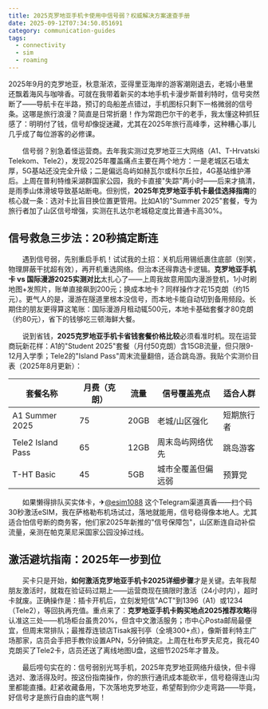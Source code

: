 ```yaml
---
title: 2025克罗地亚手机卡使用中信号弱？权威解决方案速查手册
date: 2025-09-12T07:34:50.851691
category: communication-guides
tags:
  - connectivity
  - sim
  - roaming
---
```


2025年9月的克罗地亚，秋意渐浓，亚得里亚海岸的游客潮刚退去，老城小巷里还飘着海风与咖啡香。可就在我带着新买的本地手机卡漫步斯普利特时，信号突然断了——导航卡在半路，预订的岛船差点错过，手机图标只剩下一格微弱的信号条。这哪是旅行浪漫？简直是日常折磨！作为常跑巴尔干的老手，我太懂这种抓狂感了：明明付了钱，信号却像捉迷藏，尤其在2025年旅行高峰季，这种糟心事儿几乎成了每位游客的必修课。

　　信号弱？别急着怪运营商。去年我实测过克罗地亚三大网络（A1、T-Hrvatski Telekom、Tele2），发现2025年覆盖痛点主要在两个地方：一是老城区石墙太厚，5G基站还没完全升级；二是偏远岛屿如赫瓦尔或科尔丘拉，4G基站维护滞后。上周在普利特维采湖群国家公园，我的卡直接"失踪"两小时——后来才搞清，是雨季山体滑坡导致基站断电。但别慌，**2025年克罗地亚手机卡最佳选择指南**的核心就一条：选对卡比盲目换位置更管用。比如A1的"Summer 2025"套餐，专为旅行者加了山区信号增强，实测在扎达尔老城稳定度比普通卡高30%。

## 信号救急三步法：20秒搞定断连

　　遇到信号弱，先别重启手机！试试我的土招：关机后用锡纸裹住底部（别笑，物理屏蔽干扰超有效），再开机重选网络。但治本还得靠选卡逻辑。**克罗地亚手机卡 vs 国际漫游2025实测对比**太扎心了——上周我故意用国内漫游登机，1小时刷地图+发照片，账单直接飙到200元；换成本地卡？同样操作才花15克朗（约15元）。更气人的是，漫游在隧道里根本没信号，而本地卡能自动切到备用频段。长期住的朋友更得算这笔账：国际漫游月租动辄500元，本地卡基础套餐才80克朗（约80元），省下的钱够吃三顿海鲜大餐。

　　说到省钱，**2025克罗地亚手机卡省钱套餐价格比较**必须看准时机。现在运营商玩新花样：A1的"Student 2025"套餐（月付50克朗）含15GB流量，但只限9-12月入学季；Tele2的"Island Pass"周末流量翻倍，适合跳岛游。我贴个实测价目表（2025年8月更新）：

| 套餐名称         | 月费（克朗） | 流量    | 信号覆盖亮点               | 适合人群         |
|------------------|--------------|---------|---------------------------|------------------|
| A1 Summer 2025   | 75           | 20GB    | 老城/山区强化              | 短期旅行者       |
| Tele2 Island Pass| 65           | 12GB    | 周末岛屿网络优先           | 跳岛游客         |
| T-HT Basic       | 45           | 5GB     | 城市全覆盖但偏远弱         | 预算党           |

　　如果懒得排队买实体卡，✈[@esim1088](https://t.me/s/esim1088) 这个Telegram渠道真香——扫个码30秒激活eSIM，我在萨格勒布机场试过，落地就能用，信号稳得像本地人。尤其适合怕信号断的商务客，他们家2025年新推的"信号保障包"，山区断连自动补偿流量，亲测在帕克莱尼采国家公园没掉过线。

## 激活避坑指南：2025年一步到位

　　买卡只是开始，**如何激活克罗地亚手机卡2025详细步骤**才是关键。去年我帮朋友激活时，就栽在验证码过期上——运营商现在搞限时激活（24小时内），超时卡就废。正确操作是：插卡开机后，立刻发短信"ACT"到1396（A1）或1234（Tele2），等回执再充值。重点来了：**克罗地亚手机卡购买地点2025推荐攻略**得认准这三处——机场柜台虽贵20%，但含中文激活服务；市中心Posta邮局最便宜，但周末常排队；最推荐连锁店Tisak报刊亭（全境300+点），像斯普利特主广场那家，店员会手把手教你设置APN，5分钟搞定。上周在杜布罗夫尼克，我花40克朗买了Tele2卡，店员还送了离线地图U盘，这细节2025年才普及。

　　最后唠句实在的：信号弱别光骂手机，2025年克罗地亚网络升级快，但卡得选对、激活得及时。按这份指南操作，你的旅行通讯成本能砍半，信号稳得连山沟里都能直播。赶紧收藏备用，下次落地克罗地亚，希望帮到你少走弯路——毕竟，好信号才是旅行自由的底气啊！